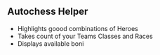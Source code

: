 ## Autochess Helper
- Highlights goood combinations of Heroes
- Takes count of your Teams Classes and Races
- Displays available boni